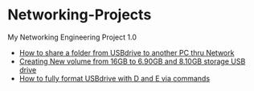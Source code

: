 # Networking-Projects
My Networking Engineering Project 1.0

- [How to share a folder from USBdrive to another PC thru Network](https://github.com/CryptaRoma16/Networking-Projects/blob/main/USB%20drive%20sharedfolder.md)
- [Creating New volume from 16GB to 6.90GB and 8.10GB storage USB drive](https://github.com/CryptaRoma16/Networking-Projects/blob/main/Create%20new%20volume%20storage.md)
- [How to fully format USBdrive with D and E via commands](https://github.com/CryptaRoma16/Networking-Projects/blob/main/Fully%20Format%20USB%20drive.md)

